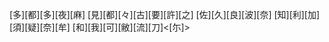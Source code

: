 [多][都][多][夜][麻] [見][都][々][古][要][許][之] [佐][久][良][波][奈] [知][利][加][須][疑][奈][牟] [和][我][可][敝][流][刀]<[尓]>
